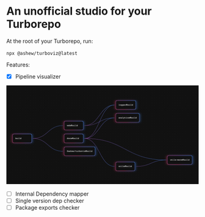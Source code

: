 # An unofficial studio for your Turborepo

At the root of your Turborepo, run:

`npx @ashew/turboviz@latest`

Features:

- [x] Pipeline visualizer

![Pipeline visualizer](../../assets/graph.png)

- [ ] Internal Dependency mapper
- [ ] Single version dep checker
- [ ] Package exports checker

